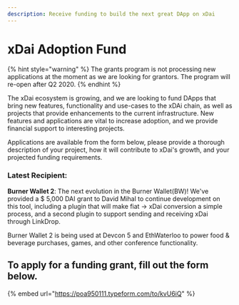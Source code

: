 ```yaml
---
description: Receive funding to build the next great DApp on xDai
---
```


# xDai Adoption Fund

{% hint style="warning" %}
The grants program is not processing new applications at the moment as we are looking for grantors. The program will re-open after Q2 2020.
{% endhint %}

The xDai ecosystem is growing, and we are looking to fund DApps that bring new features, functionality and use-cases to the xDAi chain, as well as projects that provide enhancements to the current infrastructure. New features and applications are vital to increase adoption, and we provide financial support to interesting projects. 

Applications are available from the form below, please provide a thorough description of your project, how it will contribute to xDai's growth, and your projected funding requirements.

### Latest Recipient:

**Burner Wallet 2**: The next evolution in the Burner Wallet\(BW\)! We've provided a $ 5,000 DAI grant to David Mihal to continue development on this tool, including a plugin that will make fiat -&gt; xDai conversion a simple process, and a second plugin to support sending and receiving xDai through LinkDrop.   

Burner Wallet 2 is being used at Devcon 5 and EthWaterloo to power food & beverage purchases, games, and other conference functionality.

## To apply for a funding grant, fill out the form below.

{% embed url="https://poa950111.typeform.com/to/kvU6iQ" %}



